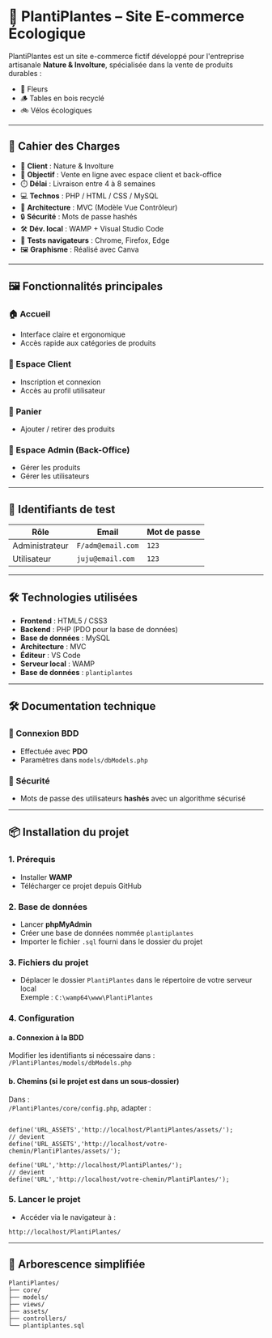 # 🌿 PlantiPlantes – Site E-commerce Écologique

PlantiPlantes est un site e-commerce fictif développé pour l'entreprise artisanale **Nature & Involture**, spécialisée dans la vente de produits durables :  
- 🌸 Fleurs  
- 🪵 Tables en bois recyclé  
- 🚲 Vélos écologiques  

---

## 🧾 Cahier des Charges

- 💼 **Client** : Nature & Involture  
- 🎯 **Objectif** : Vente en ligne avec espace client et back-office  
- ⏱️ **Délai** : Livraison entre 4 à 8 semaines  
- 💻 **Technos** : PHP / HTML / CSS / MySQL  
- 🧱 **Architecture** : MVC (Modèle Vue Contrôleur)  
- 🔒 **Sécurité** : Mots de passe hashés  
- 🛠️ **Dév. local** : WAMP + Visual Studio Code  
- 🧪 **Tests navigateurs** : Chrome, Firefox, Edge  
- 🖼️ **Graphisme** : Réalisé avec Canva

---

## 🖼️ Fonctionnalités principales

### 🏠 Accueil
- Interface claire et ergonomique
- Accès rapide aux catégories de produits

### 👤 Espace Client
- Inscription et connexion
- Accès au profil utilisateur

### 🛒 Panier
- Ajouter / retirer des produits

### 🔐 Espace Admin (Back-Office)
- Gérer les produits
- Gérer les utilisateurs

---

## 🔐 Identifiants de test

| Rôle         | Email               | Mot de passe |
|--------------|---------------------|--------------|
| Administrateur | `F/adm@email.com` | `123`        |
| Utilisateur    | `juju@email.com`  | `123`        |

---

## 🛠️ Technologies utilisées

- **Frontend** : HTML5 / CSS3  
- **Backend** : PHP (PDO pour la base de données)  
- **Base de données** : MySQL  
- **Architecture** : MVC  
- **Éditeur** : VS Code  
- **Serveur local** : WAMP  
- **Base de données** : `plantiplantes`  

---

## 🛠️ Documentation technique

### 🔌 Connexion BDD
- Effectuée avec **PDO**
- Paramètres dans `models/dbModels.php`

### 🔐 Sécurité
- Mots de passe des utilisateurs **hashés** avec un algorithme sécurisé

---

## 📦 Installation du projet

### 1. Prérequis
- Installer **WAMP**
- Télécharger ce projet depuis GitHub

### 2. Base de données
- Lancer **phpMyAdmin**
- Créer une base de données nommée `plantiplantes`
- Importer le fichier `.sql` fourni dans le dossier du projet

### 3. Fichiers du projet
- Déplacer le dossier `PlantiPlantes` dans le répertoire de votre serveur local  
  Exemple : `C:\wamp64\www\PlantiPlantes`

### 4. Configuration

#### a. Connexion à la BDD  
Modifier les identifiants si nécessaire dans :  
`/PlantiPlantes/models/dbModels.php`

#### b. Chemins (si le projet est dans un sous-dossier)  
Dans :  
`/PlantiPlantes/core/config.php`, adapter :

```

define('URL_ASSETS','http://localhost/PlantiPlantes/assets/');
// devient
define('URL_ASSETS','http://localhost/votre-chemin/PlantiPlantes/assets/');

define('URL','http://localhost/PlantiPlantes/');
// devient
define('URL','http://localhost/votre-chemin/PlantiPlantes/');

```

### 5. Lancer le projet
- Accéder via le navigateur à :

```
http://localhost/PlantiPlantes/
```

---

## 📁 Arborescence simplifiée

```
PlantiPlantes/
├── core/
├── models/
├── views/
├── assets/
├── controllers/
└── plantiplantes.sql
```

